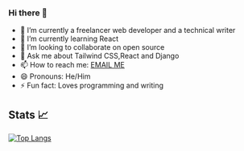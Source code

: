 ### Hi there 👋



- 🔭 I’m currently a freelancer web developer and a technical writer 
- 🌱 I’m currently learning React
- 👯 I’m looking to collaborate on open source
- 💬 Ask me about Tailwind CSS,React and Django
- 📫 How to reach me: <a data-email="duncankimunya6@gmail.com " href="mailto:duncankimunya6@gmail.com ">EMAIL ME</a></h2></div>
- 😄 Pronouns: He/Him
- ⚡ Fun fact: Loves programming and writing


## Stats 📈

[![Top Langs](https://github-readme-stats.vercel.app/api/top-langs/?username=alvaro-jrr&hide=c)](https://github.com/duncandegwa/github-readme-stats)

